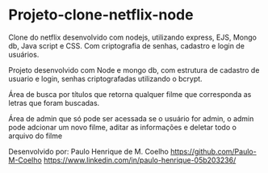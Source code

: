 # Projeto-clone-netflix-node
Clone do netflix desenvolvido com nodejs, utilizando express, EJS, Mongo db, Java script e CSS. Com criptografia de senhas, cadastro e login de usuários.

Projeto desenvolvido com Node e mongo db, com estrutura de cadastro de usuario e login, senhas criptografadas utilizando o bcrypt.

Área de busca por títulos que retorna qualquer filme que corresponda as letras que foram buscadas.

Área de admin que só pode ser acessada se o usuário for admin, o admin pode adcionar um novo filme, aditar as informações e deletar todo o arquivo do filme


Desenvolvido por: Paulo Henrique de M. Coelho
https://github.com/Paulo-M-Coelho
https://www.linkedin.com/in/paulo-henrique-05b203236/
